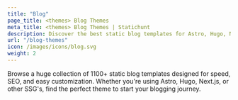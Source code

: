 ```yaml
---
title: "Blog"
page_title: <themes> Blog Themes
meta_title: <themes> Blog Themes | Statichunt
description: Discover the best static blog templates for Astro, Hugo, Next.js, and more. Build fast, SEO-friendly blogs with ease.
url: "/blog-themes"
icon: /images/icons/blog.svg
weight: 2
---
```


Browse a huge collection of 1100+ static blog templates designed for speed, SEO, and easy customization. Whether you're using Astro, Hugo, Next.js, or other SSG's, find the perfect theme to start your blogging journey.
